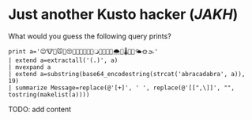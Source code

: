 # Just another Kusto hacker (*JAKH*)

What would you guess the following query prints?

```
print a='😉🐮🔬🐭🐾😚🐧🐨🌭🐡🐞🐫🔾🌊😮🐬🔭🌨🌾🌡🐚😜🌤🌞🌫'
| extend a=extractall('(.)', a)
| mvexpand a
| extend a=substring(base64_encodestring(strcat('abracadabra', a)), 19)
| summarize Message=replace(@'[+]', ' ', replace(@'[[",\]]', "", tostring(makelist(a))))
```

TODO: add content
